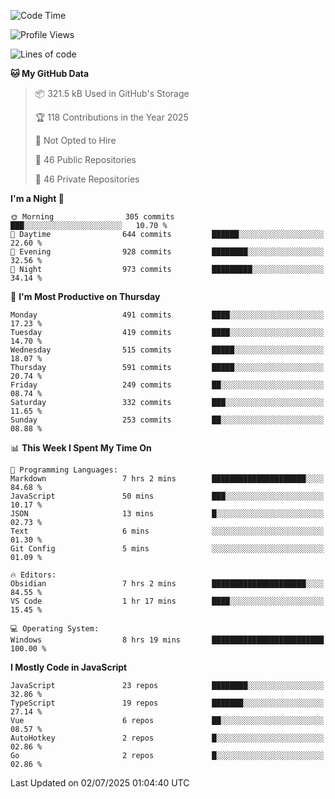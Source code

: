 <!--START_SECTION:waka-->
![Code Time](http://img.shields.io/badge/Code%20Time-967%20hrs%2038%20mins-blue)

![Profile Views](http://img.shields.io/badge/Profile%20Views-1-blue)

![Lines of code](https://img.shields.io/badge/From%20Hello%20World%20I%27ve%20Written-1.7%20million%20lines%20of%20code-blue)

**🐱 My GitHub Data** 

> 📦 321.5 kB Used in GitHub's Storage 
 > 
> 🏆 118 Contributions in the Year 2025
 > 
> 🚫 Not Opted to Hire
 > 
> 📜 46 Public Repositories 
 > 
> 🔑 46 Private Repositories 
 > 
**I'm a Night 🦉** 

```text
🌞 Morning                305 commits         ███░░░░░░░░░░░░░░░░░░░░░░   10.70 % 
🌆 Daytime                644 commits         ██████░░░░░░░░░░░░░░░░░░░   22.60 % 
🌃 Evening                928 commits         ████████░░░░░░░░░░░░░░░░░   32.56 % 
🌙 Night                  973 commits         █████████░░░░░░░░░░░░░░░░   34.14 % 
```
📅 **I'm Most Productive on Thursday** 

```text
Monday                   491 commits         ████░░░░░░░░░░░░░░░░░░░░░   17.23 % 
Tuesday                  419 commits         ████░░░░░░░░░░░░░░░░░░░░░   14.70 % 
Wednesday                515 commits         █████░░░░░░░░░░░░░░░░░░░░   18.07 % 
Thursday                 591 commits         █████░░░░░░░░░░░░░░░░░░░░   20.74 % 
Friday                   249 commits         ██░░░░░░░░░░░░░░░░░░░░░░░   08.74 % 
Saturday                 332 commits         ███░░░░░░░░░░░░░░░░░░░░░░   11.65 % 
Sunday                   253 commits         ██░░░░░░░░░░░░░░░░░░░░░░░   08.88 % 
```


📊 **This Week I Spent My Time On** 

```text
💬 Programming Languages: 
Markdown                 7 hrs 2 mins        █████████████████████░░░░   84.68 % 
JavaScript               50 mins             ███░░░░░░░░░░░░░░░░░░░░░░   10.17 % 
JSON                     13 mins             █░░░░░░░░░░░░░░░░░░░░░░░░   02.73 % 
Text                     6 mins              ░░░░░░░░░░░░░░░░░░░░░░░░░   01.30 % 
Git Config               5 mins              ░░░░░░░░░░░░░░░░░░░░░░░░░   01.09 % 

🔥 Editors: 
Obsidian                 7 hrs 2 mins        █████████████████████░░░░   84.55 % 
VS Code                  1 hr 17 mins        ████░░░░░░░░░░░░░░░░░░░░░   15.45 % 

💻 Operating System: 
Windows                  8 hrs 19 mins       █████████████████████████   100.00 % 
```

**I Mostly Code in JavaScript** 

```text
JavaScript               23 repos            ████████░░░░░░░░░░░░░░░░░   32.86 % 
TypeScript               19 repos            ███████░░░░░░░░░░░░░░░░░░   27.14 % 
Vue                      6 repos             ██░░░░░░░░░░░░░░░░░░░░░░░   08.57 % 
AutoHotkey               2 repos             █░░░░░░░░░░░░░░░░░░░░░░░░   02.86 % 
Go                       2 repos             █░░░░░░░░░░░░░░░░░░░░░░░░   02.86 % 
```




 Last Updated on 02/07/2025 01:04:40 UTC
<!--END_SECTION:waka-->
